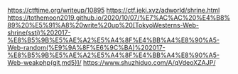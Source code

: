 https://ctftime.org/writeup/10895
https://ctf.ieki.xyz/adworld/shrine.html
https://tothemoon2019.github.io/2020/10/07/%E7%AC%AC%20%E4%B8%89%20%E5%91%A8%20write%20up%20[TokyoWesterns-Web-shrine(ssti)%202017-%E8%B5%9B%E5%AE%A2%E5%A4%8F%E4%BB%A4%E8%90%A5-Web-random(%E9%9A%8F%E6%9C%BA)%202017-%E8%B5%9B%E5%AE%A2%E5%A4%8F%E4%BB%A4%E8%90%A5-Web-weakphp(git,md5)]/
https://www.shuzhiduo.com/A/qVdeoXZAJP/
